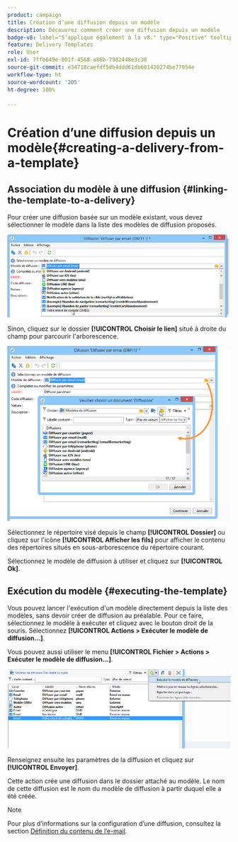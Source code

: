 ```yaml
---
product: campaign
title: Création d’une diffusion depuis un modèle
description: Découvrez comment créer une diffusion depuis un modèle
badge-v8: label="S’applique également à la v8." type="Positive" tooltip="S’applique également à Campaign v8."
feature: Delivery Templates
role: User
exl-id: 7ffb649e-801f-4568-a86b-7982448e3c30
source-git-commit: e34718caefdf5db4ddd61db601420274be77054e
workflow-type: ht
source-wordcount: '205'
ht-degree: 100%

---
```


# Création d’une diffusion depuis un modèle{#creating-a-delivery-from-a-template}

## Association du modèle à une diffusion {#linking-the-template-to-a-delivery}

Pour créer une diffusion basée sur un modèle existant, vous devez sélectionner le modèle dans la liste des modèles de diffusion proposés.

![](assets/s_ncs_user_wizard_select_template.png)

Sinon, cliquez sur le dossier **[!UICONTROL Choisir le lien]** situé à droite du champ pour parcourir l&#39;arborescence.

![](assets/s_ncs_user_wizard_choose_link.png)

Sélectionnez le répertoire visé depuis le champ **[!UICONTROL Dossier]** ou cliquez sur l&#39;icône **[!UICONTROL Afficher les fils]** pour afficher le contenu des répertoires situés en sous-arborescence du répertoire courant.

Sélectionnez le modèle de diffusion à utiliser et cliquez sur **[!UICONTROL Ok]**.

## Exécution du modèle {#executing-the-template}

Vous pouvez lancer l&#39;exécution d&#39;un modèle directement depuis la liste des modèles, sans devoir créer de diffusion au préalable. Pour ce faire, sélectionnez le modèle à exécuter et cliquez avec le bouton droit de la souris. Sélectionnez **[!UICONTROL Actions > Exécuter le modèle de diffusion...]**.

Vous pouvez aussi utiliser le menu **[!UICONTROL Fichier > Actions > Exécuter le modèle de diffusion...]**.

![](assets/s_ncs_user_template_execute_menu.png)

Renseignez ensuite les paramètres de la diffusion et cliquez sur **[!UICONTROL Envoyer]**.

Cette action crée une diffusion dans le dossier attaché au modèle. Le nom de cette diffusion est le nom du modèle de diffusion à partir duquel elle a été créée.

>[!NOTE]
>
>Pour plus dʼinformations sur la configuration dʼune diffusion, consultez la section [Définition du contenu de lʼe-mail](defining-the-email-content.md).
